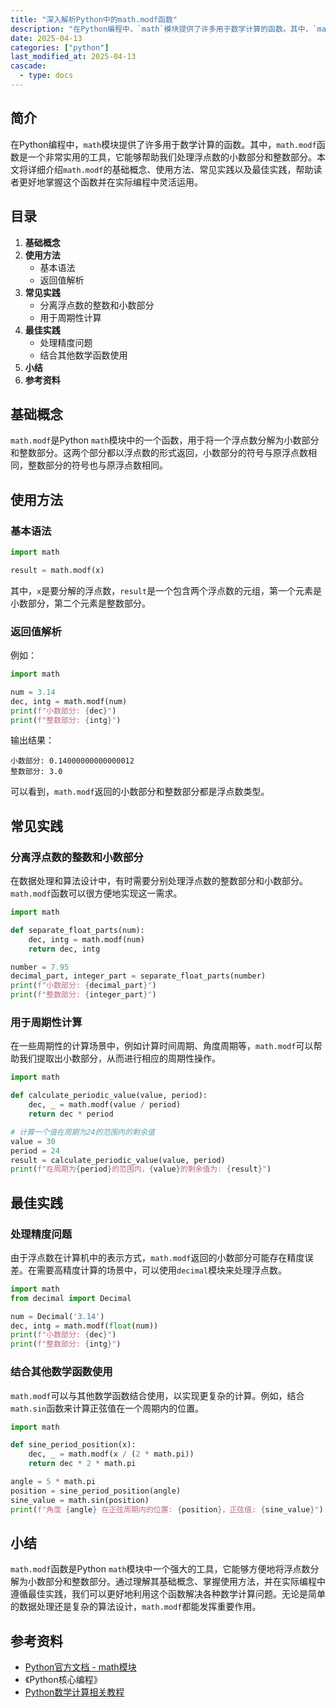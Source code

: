 ```yaml
---
title: "深入解析Python中的math.modf函数"
description: "在Python编程中，`math`模块提供了许多用于数学计算的函数。其中，`math.modf`函数是一个非常实用的工具，它能够帮助我们处理浮点数的小数部分和整数部分。本文将详细介绍`math.modf`的基础概念、使用方法、常见实践以及最佳实践，帮助读者更好地掌握这个函数并在实际编程中灵活运用。"
date: 2025-04-13
categories: ["python"]
last_modified_at: 2025-04-13
cascade:
  - type: docs
---
```



## 简介
在Python编程中，`math`模块提供了许多用于数学计算的函数。其中，`math.modf`函数是一个非常实用的工具，它能够帮助我们处理浮点数的小数部分和整数部分。本文将详细介绍`math.modf`的基础概念、使用方法、常见实践以及最佳实践，帮助读者更好地掌握这个函数并在实际编程中灵活运用。

<!-- more -->
## 目录
1. **基础概念**
2. **使用方法**
    - 基本语法
    - 返回值解析
3. **常见实践**
    - 分离浮点数的整数和小数部分
    - 用于周期性计算
4. **最佳实践**
    - 处理精度问题
    - 结合其他数学函数使用
5. **小结**
6. **参考资料**

## 基础概念
`math.modf`是Python `math`模块中的一个函数，用于将一个浮点数分解为小数部分和整数部分。这两个部分都以浮点数的形式返回，小数部分的符号与原浮点数相同，整数部分的符号也与原浮点数相同。

## 使用方法

### 基本语法
```python
import math

result = math.modf(x)
```
其中，`x`是要分解的浮点数，`result`是一个包含两个浮点数的元组，第一个元素是小数部分，第二个元素是整数部分。

### 返回值解析
例如：
```python
import math

num = 3.14
dec, intg = math.modf(num)
print(f"小数部分: {dec}")
print(f"整数部分: {intg}")
```
输出结果：
```
小数部分: 0.14000000000000012
整数部分: 3.0
```
可以看到，`math.modf`返回的小数部分和整数部分都是浮点数类型。

## 常见实践

### 分离浮点数的整数和小数部分
在数据处理和算法设计中，有时需要分别处理浮点数的整数部分和小数部分。`math.modf`函数可以很方便地实现这一需求。
```python
import math

def separate_float_parts(num):
    dec, intg = math.modf(num)
    return dec, intg

number = 7.95
decimal_part, integer_part = separate_float_parts(number)
print(f"小数部分: {decimal_part}")
print(f"整数部分: {integer_part}")
```

### 用于周期性计算
在一些周期性的计算场景中，例如计算时间周期、角度周期等，`math.modf`可以帮助我们提取出小数部分，从而进行相应的周期性操作。
```python
import math

def calculate_periodic_value(value, period):
    dec, _ = math.modf(value / period)
    return dec * period

# 计算一个值在周期为24的范围内的剩余值
value = 30
period = 24
result = calculate_periodic_value(value, period)
print(f"在周期为{period}的范围内，{value}的剩余值为: {result}")
```

## 最佳实践

### 处理精度问题
由于浮点数在计算机中的表示方式，`math.modf`返回的小数部分可能存在精度误差。在需要高精度计算的场景中，可以使用`decimal`模块来处理浮点数。
```python
import math
from decimal import Decimal

num = Decimal('3.14')
dec, intg = math.modf(float(num))
print(f"小数部分: {dec}")
print(f"整数部分: {intg}")
```

### 结合其他数学函数使用
`math.modf`可以与其他数学函数结合使用，以实现更复杂的计算。例如，结合`math.sin`函数来计算正弦值在一个周期内的位置。
```python
import math

def sine_period_position(x):
    dec, _ = math.modf(x / (2 * math.pi))
    return dec * 2 * math.pi

angle = 5 * math.pi
position = sine_period_position(angle)
sine_value = math.sin(position)
print(f"角度 {angle} 在正弦周期内的位置: {position}，正弦值: {sine_value}")
```

## 小结
`math.modf`函数是Python `math`模块中一个强大的工具，它能够方便地将浮点数分解为小数部分和整数部分。通过理解其基础概念、掌握使用方法，并在实际编程中遵循最佳实践，我们可以更好地利用这个函数解决各种数学计算问题。无论是简单的数据处理还是复杂的算法设计，`math.modf`都能发挥重要作用。

## 参考资料
- [Python官方文档 - math模块](https://docs.python.org/3/library/math.html)
- 《Python核心编程》
- [Python数学计算相关教程](https://www.runoob.com/python3/python3-math.html)